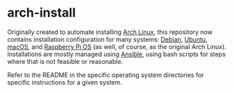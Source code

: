 # arch-install

Originally created to automate installing [Arch Linux](https://archlinux.org),
this repository now contains installation configuration for many systems:
[Debian](https://www.debian.org), [Ubuntu](https://ubuntu.com),
[macOS](https://www.apple.com/macos/), and
[Raspberry Pi OS](https://www.raspberrypi.com/software/) (as well, of course,
as the original Arch Linux). Installations are mostly managed using
[Ansible](https://www.ansible.com), using bash scripts for steps where that is
not feasible or reasonable.

Refer to the README in the specific operating system directories for specific
instructions for a given system.
